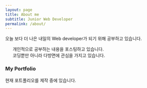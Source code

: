 ```yaml
---
layout: page
title: About me
subtitle: Junior Web Developer
permalink: /about/
---
```

<style>
.container-md{
  text-align:center;
 }
  li{
  list-style:none;}
</style>
오늘 보다 더 나은 내일의 Web developer가 되기 위해 공부하고 있습니다.

<ul>
<li>개인적으로 공부하는 내용을 포스팅하고 있습니다.</li>
<li>코딩뿐만 아니라 다방면에 관심을 가지고 있습니다.</li>
</ul>


### My Portfolio

현재 포트폴리오를 제작 중에 있습니다.
